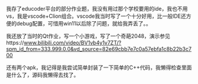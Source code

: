我存了educoder平台的部分作业题，我没有用过那个学校要用的ide，我也不用vs，我是vscode+Clion组合。vscode我当时写了一个十分好用，比一般IDE还方便的debug配置，可惜用win11以后除了问题，就给我弄丢了。。

我还放了当时的Qt作业，写一个小游戏，写了一个奇葩2048，演示参见https://www.bilibili.com/video/BV1vb4y1v7ZT/?spm_id_from=333.999.0.0&vd_source=82e69cbb7e7c0a57ebfa1c8b22b3c700

还有两个apk，我记得是我尝试简单封装了一下简单的C++代码，我懒得检查里面是什么了，源码我懒得去找了。
